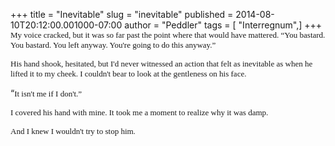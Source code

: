+++
title = "Inevitable"
slug = "inevitable"
published = 2014-08-10T20:12:00.001000-07:00
author = "Peddler"
tags = [ "Interregnum",]
+++
<span style="font-family: Nimbus Roman No9 L, serif;"><span
style="font-size: small;">My voice cracked, but it was so far past the
point where that would have mattered. “You bastard. You bastard. You
left anyway. You're going to do this anyway.”</span></span>

<span style="font-family: Nimbus Roman No9 L, serif;"><span
style="font-size: small;">His hand shook, hesitated, but I'd never
witnessed an action that felt as inevitable as when he lifted it to my
cheek. I couldn't bear to look at the gentleness on his
face.</span></span>

“<span style="font-family: Nimbus Roman No9 L, serif;"><span
style="font-size: small;">It isn't me if I don't.”</span></span>

<span style="font-family: Nimbus Roman No9 L, serif;"><span
style="font-size: small;">I covered his hand with mine. It took me a
moment to realize why it was damp.</span></span>

<span style="font-family: Nimbus Roman No9 L, serif;"><span
style="font-size: small;">And I knew I wouldn't try to stop
him.</span></span>
